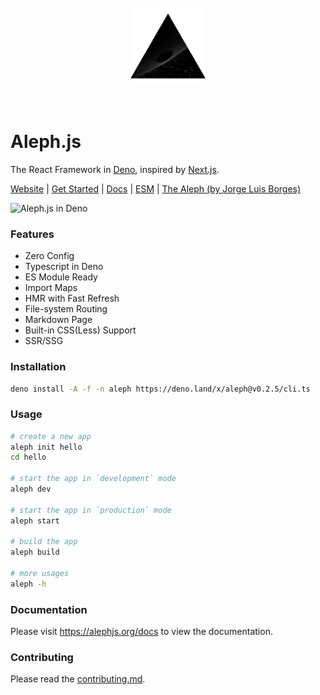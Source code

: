 <div align="center">
    <br/>
    <br/>
    <img src="./examples/hello-world/public/logo.png" width="120" height="120" />
    <br/>
    <br/>
    <br/>
</div>

# Aleph.js

The React Framework in [Deno](https://deno.land), inspired by [Next.js](https://nextjs.org).

[Website](https://alephjs.org) | [Get Started](https://alephjs.org/docs/get-started)  | [Docs](https://alephjs.org/docs) | [ESM](https://esm.sh) | [The Aleph  (by Jorge Luis Borges)](http://www.phinnweb.org/links/literature/borges/aleph.html)

![Aleph.js in Deno](https://github.com/postui/aleph.js/workflows/Aleph.js%20in%20Deno/badge.svg)

### Features
- Zero Config
- Typescript in Deno
- ES Module Ready
- Import Maps
- HMR with Fast Refresh
- File-system Routing
- Markdown Page
- Built-in CSS(Less) Support
- SSR/SSG

### Installation
```bash
deno install -A -f -n aleph https://deno.land/x/aleph@v0.2.5/cli.ts
```

### Usage
```bash
# create a new app
aleph init hello
cd hello

# start the app in `development` mode
aleph dev

# start the app in `production` mode
aleph start

# build the app
aleph build

# more usages
aleph -h
```

### Documentation
Please visit https://alephjs.org/docs to view the documentation.

### Contributing
Please read the [contributing.md](CONTRIBUTING.md).
